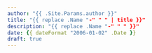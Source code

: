 ```yaml
---
author: "{{ .Site.Params.author }}"
title: "{{ replace .Name "-" " " | title }}"
description: "{{ replace .Name "-" " " }}"
date: {{ dateFormat "2006-01-02" .Date }}
draft: true
---
```


